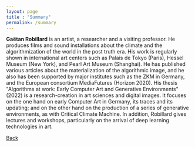 ```yaml
---
layout: page
title : "Summary"
permalink: /summary
---
```


**Gaëtan Robillard** is an artist, a researcher and a visiting professor. He produces films and sound installations about the climate and the algorithmization of the world in the post truth era. His work is regularly shown in international art centers such as Palais de Tokyo (Paris), Hessel Museum (New York), and Pearl Art Museum (Shanghai). He has published various articles about the materialization of the algorithmic image, and he also has been supported by major institutes such as the ZKM in Germany, and the European consortium MediaFutures (Horizon 2020). His thesis "Algorithms at work: Early Computer Art and Generative Environments" (2022) is a research-creation in art sciences and digital images. It focuses on the one hand on early Computer Art in Germany, its traces and its updating; and on the other hand on the production of a series of generative environments, as with Critical Climate Machine. In addition, Robillard gives lectures and workshops, particularly on the arrival of deep learning technologies in art.

[Back](../README.md)
